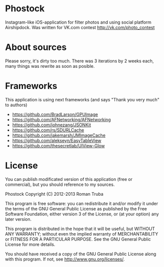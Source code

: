 Phostock
========

Instagram-like iOS-application for filter photos and using social platform Airshipdock. Was written for VK.com contest http://vk.com/photo_contest


About sources
========
Please sorry, it's dirty too much. There was 3 iterations by 2 weeks each, many things was rewrite as soon as posible.

Frameworks
========
This application is using next frameworks (and says "Thank you very much" to authors)
* https://github.com/BradLarson/GPUImage
* https://github.com/AFNetworking/AFNetworking
* https://github.com/johnezang/JSONKit
* https://github.com/rs/SDURLCache
* https://github.com/jakemarsh/JMImageCache
* https://github.com/alekseyn/EasyTableView
* https://github.com/thesecretlab/UIView-Glow

License
========
You can publish modificated version of this application (free or commercial), but you should reference to my sources.

Phostock
Copyright (C) 2012-2013 Roman Truba

This program is free software: you can redistribute it and/or modify
it under the terms of the GNU General Public License as published by
the Free Software Foundation, either version 3 of the License, or
(at your option) any later version.

This program is distributed in the hope that it will be useful,
but WITHOUT ANY WARRANTY; without even the implied warranty of
MERCHANTABILITY or FITNESS FOR A PARTICULAR PURPOSE.  See the
GNU General Public License for more details.

You should have received a copy of the GNU General Public License
along with this program.  If not, see <http://www.gnu.org/licenses/>. 
